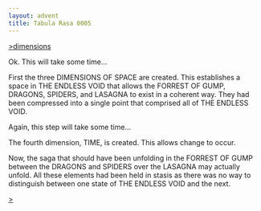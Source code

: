 ```yaml
---
layout: advent
title: Tabula Rasa 0005
---
```

[>dimensions](0004.html)

Ok. This will take some time...

First the three DIMENSIONS OF SPACE are created. This establishes a space in THE ENDLESS VOID that allows the FORREST OF GUMP, DRAGONS, SPIDERS, and LASAGNA to exist in a coherent way. They had been compressed into a single point that comprised all of THE ENDLESS VOID.

Again, this step will take some time...

The fourth dimension, TIME, is created. This allows change to occur.

Now, the saga that should have been unfolding in the FORREST OF GUMP between the DRAGONS and SPIDERS over the LASAGNA may actually unfold. All these elements had been held in stasis as there was no way to distinguish between one state of THE ENDLESS VOID and the next.

[>](0006.html) 